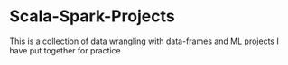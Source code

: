 # Scala-Spark-Projects
This is a collection of data wrangling with data-frames and ML projects I have put together for practice
